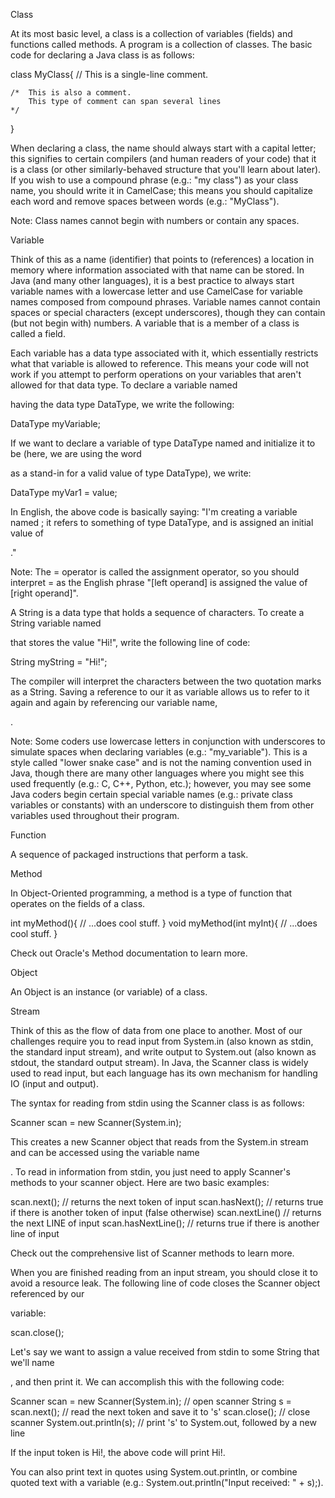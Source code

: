 Class


At its most basic level, a class is a collection of variables (fields) and functions called methods. A program is a collection of classes. The basic code for declaring a Java class is as follows:

class MyClass{
    // This is a single-line comment.
    
    /*  This is also a comment.
        This type of comment can span several lines
    */
}

When declaring a class, the name should always start with a capital letter; this signifies to certain compilers (and human readers of your code) that it is a class (or other similarly-behaved structure that you'll learn about later). If you wish to use a compound phrase (e.g.: "my class") as your class name, you should write it in CamelCase; this means you should capitalize each word and remove spaces between words (e.g.: "MyClass").

Note: Class names cannot begin with numbers or contain any spaces.

Variable

Think of this as a name (identifier) that points to (references) a location in memory where information associated with that name can be stored. In Java (and many other languages), it is a best practice to always start variable names with a lowercase letter and use CamelCase for variable names composed from compound phrases. Variable names cannot contain spaces or special characters (except underscores), though they can contain (but not begin with) numbers. A variable that is a member of a class is called a field.

Each variable has a data type associated with it, which essentially restricts what that variable is allowed to reference. This means your code will not work if you attempt to perform operations on your variables that aren't allowed for that data type. To declare a variable named

having the data type DataType, we write the following:

DataType myVariable;


If we want to declare a variable of type DataType named
and initialize it to be (here, we are using the word

as a stand-in for a valid value of type DataType), we write:

DataType myVar1 = value;


In English, the above code is basically saying: "I'm creating a variable named
; it refers to something of type DataType, and is assigned an initial value of

."

Note: The = operator is called the assignment operator, so you should interpret = as the English phrase "[left operand] is assigned the value of [right operand]".

A String is a data type that holds a sequence of characters. To create a String variable named

that stores the value "Hi!", write the following line of code:

String myString = "Hi!";


The compiler will interpret the characters between the two quotation marks as a String. Saving a reference to our it as variable
allows us to refer to it again and again by referencing our variable name,

.

Note: Some coders use lowercase letters in conjunction with underscores to simulate spaces when declaring variables (e.g.: "my_variable"). This is a style called "lower snake case" and is not the naming convention used in Java, though there are many other languages where you might see this used frequently (e.g.: C, C++, Python, etc.); however, you may see some Java coders begin certain special variable names (e.g.: private class variables or constants) with an underscore to distinguish them from other variables used throughout their program.

Function

A sequence of packaged instructions that perform a task.

Method

In Object-Oriented programming, a method is a type of function that operates on the fields of a class.

int myMethod(){
	// ...does cool stuff.
}
void myMethod(int myInt){
	// ...does cool stuff.
}

Check out Oracle's Method documentation to learn more.

Object

An Object is an instance (or variable) of a class.

Stream

Think of this as the flow of data from one place to another. Most of our challenges require you to read input from System.in (also known as stdin, the standard input stream), and write output to System.out (also known as stdout, the standard output stream). In Java, the Scanner class is widely used to read input, but each language has its own mechanism for handling IO (input and output).

The syntax for reading from stdin using the Scanner class is as follows:

Scanner scan = new Scanner(System.in);

This creates a new Scanner object that reads from the System.in stream and can be accessed using the variable name

. To read in information from stdin, you just need to apply Scanner's methods to your scanner object. Here are two basic examples:

scan.next(); // returns the next token of input
scan.hasNext(); // returns true if there is another token of input (false otherwise)
scan.nextLine() // returns the next LINE of input
scan.hasNextLine(); // returns true if there is another line of input

Check out the comprehensive list of Scanner methods to learn more.

When you are finished reading from an input stream, you should close it to avoid a resource leak. The following line of code closes the Scanner object referenced by our

variable:

scan.close();

Let's say we want to assign a value received from stdin to some String that we'll name

, and then print it. We can accomplish this with the following code:

Scanner scan = new Scanner(System.in); // open scanner
String s = scan.next(); // read the next token and save it to 's'
scan.close(); // close scanner
System.out.println(s); // print 's' to System.out, followed by a new line

If the input token is Hi!, the above code will print Hi!.

You can also print text in quotes using System.out.println, or combine quoted text with a variable (e.g.: System.out.println("Input received: " + s);). 